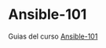 # Ansible-101
Guias del curso [Ansible-101](https://github.com/conapps/Devops-101/blob/master/Ansible-101/01_ansible.md)


